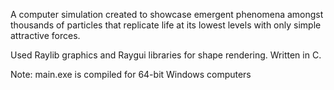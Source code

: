 A computer simulation created to showcase emergent phenomena amongst thousands of particles that replicate life at its lowest levels with only simple attractive forces.

Used Raylib graphics and Raygui libraries for shape rendering. Written in C.

Note: main.exe is compiled for 64-bit Windows computers

